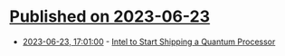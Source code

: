 # [Published on 2023-06-23](index.md)

* [2023-06-23, 17:01:00](https://soylentnews.org/article.pl?sid=23/06/23/0213229&from=rss) - [Intel to Start Shipping a Quantum Processor](https://soylentnews.org/article.pl?sid=23/06/23/0213229&from=rss)
